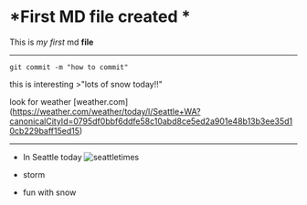 # *First MD file created *


This is *my first* md **file**

----

`git commit -m "how to commit"`

this is interesting >"lots of snow today!!"

look for weather [weather.com] (https://weather.com/weather/today/l/Seattle+WA?canonicalCityId=0795df0bbf6ddfe58c10abd8ce5ed2a901e48b13b3ee35d10cb229baff15ed15)


----

* In Seattle today ![seattletimes](https://static.seattletimes.com/wp-content/uploads/2021/02/02132021_snow5_110154-768x568.jpg)

* storm
* fun with snow
